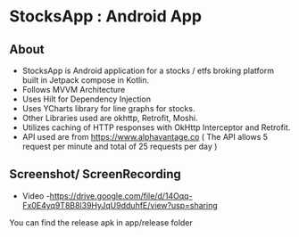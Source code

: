 # StocksApp : Android App 

## About

- StocksApp is Android application for a stocks / etfs broking platform built in Jetpack compose in Kotlin.
- Follows MVVM Architecture
- Uses Hilt for Dependency Injection
- Uses YCharts library for line graphs for stocks.
- Other Libraries used are  okhttp, Retrofit, Moshi.
- Utilizes caching of HTTP responses with OkHttp Interceptor and Retrofit.
- API used are from https://www.alphavantage.co ( The API allows 5 request per minute and total of 25 requests per day )

## Screenshot/ ScreenRecording
- Video -https://drive.google.com/file/d/14Oqq-Fx0E4yq9T8B8l39HyJqU9dduhfE/view?usp=sharing

You can find the release apk in app/release folder
